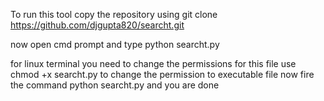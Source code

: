 To run this tool copy the repository using git clone https://github.com/djgupta820/searcht.git

now open cmd prompt and type python searcht.py

for linux terminal you need to change the permissions for this file
use chmod +x searcht.py to change the permission to executable file
now fire the command python searcht.py and you are done
